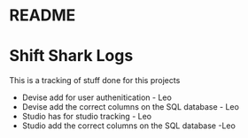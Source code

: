 # README

Shift Shark Logs
=================
This is a tracking of stuff done for this projects

* Devise add for user authenitication - Leo
* Devise add the correct columns on the SQL database - Leo
* Studio has for studio tracking - Leo
* Studio add the correct columns on the SQL database -Leo